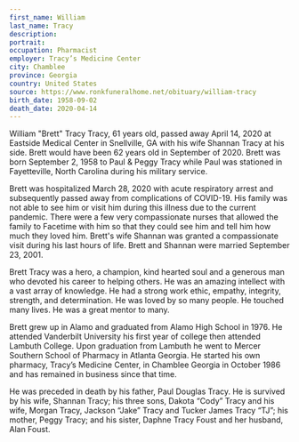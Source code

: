```yaml
---
first_name: William
last_name: Tracy
description: 
portrait: 
occupation: Pharmacist
employer: Tracy’s Medicine Center
city: Chamblee
province: Georgia
country: United States
source: https://www.ronkfuneralhome.net/obituary/william-tracy
birth_date: 1958-09-02
death_date: 2020-04-14
---
```


William "Brett" Tracy Tracy, 61 years old, passed away April 14, 2020 at Eastside Medical Center in Snellville, GA with his wife Shannan Tracy at his side. Brett would have been 62 years old in September of 2020. Brett was born September 2, 1958 to Paul & Peggy Tracy while Paul was stationed in Fayetteville, North Carolina during his military service.  

Brett was hospitalized March 28, 2020 with acute respiratory arrest and subsequently passed away from complications of COVID-19. His family was not able to see him or visit him during this illness due to the current pandemic. There were a few very compassionate nurses that allowed the family to Facetime with him so that they could see him and tell him how much they loved him. Brett's wife Shannan was granted a compassionate visit during his last hours of life. Brett and Shannan were married September 23, 2001. 

Brett Tracy was a hero, a champion, kind hearted soul and a generous man who devoted his career to helping others. He was an amazing intellect with a vast array of knowledge. He had a strong work ethic, empathy, integrity, strength, and determination. He was loved by so many people. He touched many lives. He was a great mentor to many. 

Brett grew up in Alamo and graduated from Alamo High School in 1976. He attended Vanderbilt University his first year of college then attended Lambuth College. Upon graduation from Lambuth he went to Mercer Southern School of Pharmacy in Atlanta Georgia. He started his own pharmacy, Tracy’s Medicine Center, in Chamblee Georgia in October 1986 and has remained in business since that time.  

He was preceded in death by his father, Paul Douglas Tracy. He is survived by his wife, Shannan Tracy; his three sons, Dakota “Cody” Tracy and his wife, Morgan Tracy, Jackson “Jake” Tracy and Tucker James Tracy “TJ”; his mother, Peggy Tracy; and his sister, Daphne Tracy Foust and her husband, Alan Foust.